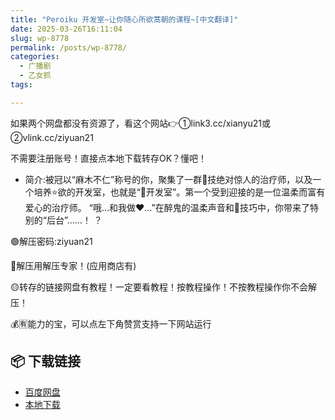 ```yaml
---
title: "Peroiku 开发室~让你随心所欲蒿朝的课程~[中文翻译]"
date: 2025-03-26T16:11:04
slug: wp-8778
permalink: /posts/wp-8778/
categories:
  - 广播剧
  - 乙女抓
tags:

---
```


如果两个网盘都没有资源了，看这个网站👉①link3.cc/xianyu21或②vlink.cc/ziyuan21

不需要注册账号！直接点本地下载转存OK？懂吧！

*   简介:被冠以“麻木不仁”称号的你，聚集了一群👅技绝对惊人的治疗师，以及一个培养⭐欲的开发室，也就是“👅开发室”。第一个受到迎接的是一位温柔而富有爱心的治疗师。 “哦…和我做❤️…”在醉鬼的温柔声音和👅技巧中，你带来了特别的“后台”……！ ？

🟢解压密码:ziyuan21

🔵解压用解压专家！(应用商店有)

🟡转存的链接网盘有教程！一定要看教程！按教程操作！不按教程操作你不会解压！

💰🈶能力的宝，可以点左下角赞赏支持一下网站运行

## 📦 下载链接
- [百度网盘](https://blziyuan21.com/pay-download/8778?key=903b2039f7&down_id=0)
- [本地下载](https://blziyuan21.com/pay-download/8778?key=903b2039f7&down_id=1)

